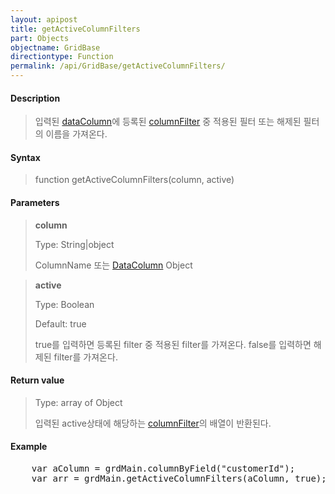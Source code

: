 ```yaml
---
layout: apipost
title: getActiveColumnFilters
part: Objects
objectname: GridBase
directiontype: Function
permalink: /api/GridBase/getActiveColumnFilters/
---
```



#### Description

> 입력된 [dataColumn](/api/types/dataColumn/)에 등록된 [columnFilter](/api/types/columnFilter/) 중 적용된 필터 또는 해제된 필터의 이름을 가져온다.

#### Syntax

> function getActiveColumnFilters(column, active)

#### Parameters

> **column**
> 
> Type: String\|object
> 
> ColumnName 또는 [DataColumn](/api/types/DataColumn) Object

> **active**
> 
> Type: Boolean
> 
> Default: true
> 
> true를 입력하면 등록된 filter 중 적용된 filter를 가져온다. false를 입력하면 해제된 filter를 가져온다.

#### Return value

> Type: array of Object
> 
> 입력된 active상태에 해당하는 [columnFilter](/api/types/columnFilter)의 배열이 반환된다.

#### Example

<pre class="prettyprint">
    var aColumn = grdMain.columnByField("customerId");
    var arr = grdMain.getActiveColumnFilters(aColumn, true);
</pre>


